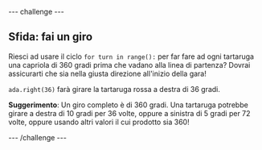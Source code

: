 --- challenge ---

## Sfida: fai un giro

Riesci ad usare il ciclo `for turn in range():` per far fare ad ogni tartaruga una capriola di 360 gradi prima che vadano alla linea di partenza? Dovrai assicurarti che sia nella giusta direzione all'inizio della gara!

`ada.right(36)` farà girare la tartaruga rossa a destra di 36 gradi.

**Suggerimento**: Un giro completo è di 360 gradi. Una tartaruga potrebbe girare a destra di 10 gradi per 36 volte, oppure a sinistra di 5 gradi per 72 volte, oppure usando altri valori il cui prodotto sia 360!

--- /challenge ---